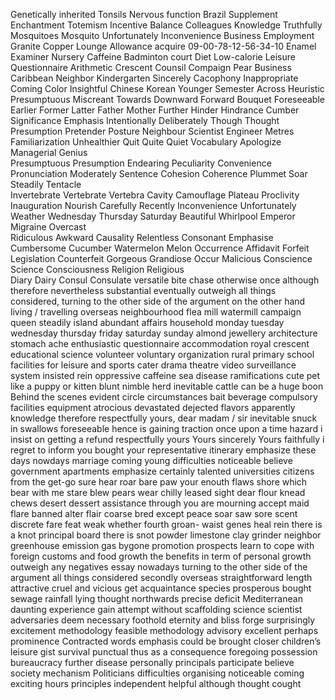 Genetically inherited
Tonsils
Nervous function
Brazil
Supplement
Enchantment
Totemism
Incentive
Balance
Colleagues
Knowledge
Truthfully
Mosquitoes
Mosquito
Unfortunately
Inconvenience
Business
Employment
Granite
Copper
Lounge
Allowance
acquire
09-00-78-12-56-34-10
Enamel
Examiner
Nursery
Caffeine
Badminton court
Diet
Low-calorie
Leisure
Questionnaire
Arithmetic
Crescent
Counsil
Compaign
Pear
Business
Caribbean
Neighbor
Kindergarten
Sincerely
Cacophony
Inappropriate
Coming
Color
Insightful
Chinese
Korean
Younger
Semester
Across
Heuristic
Presumptuous
Miscreant
Towards
Downward
Forward
Bouquet 
Foreseeable
Earlier
Former
Latter
Father
Mother
Further
Hinder
Hindrance
Cumber
Significance
Emphasis
Intentionally
Deliberately
Though
Thought
Presumption
Pretender
Posture
Neighbour
Scientist
Engineer
Metres
Familiarization
Unhealthier
Quit
Quite
Quiet
Vocabulary 
Apologize
Managerial 
Genius  
Presumptuous 
Presumption
Endearing
Peculiarity
Convenience
Pronunciation
Moderately
Sentence
Cohesion
Coherence
Plummet
Soar
Steadily
Tentacle  
Invertebrate 
Vertebrate
Vertebra
Cavity
Camouflage 
Plateau 
Proclivity 
Inauguration 
Nourish 
Carefully
Recently 
Inconvenience
Unfortunately 
Weather 
Wednesday 
Thursday 
Saturday 
Beautiful 
Whirlpool
Emperor
Migraine
Overcast  
Ridiculous
Awkward 
Causality 
Relentless 
Consonant
Emphasise
Cumbersome 
Cucumber 
Watermelon 
Melon 
Occurrence 
Affidavit 
Forfeit 
Legislation
Counterfeit 
Gorgeous 
Grandiose 
Occur 
Malicious 
Conscience 
Science 
Consciousness
Religion 
Religious   
Diary 
Dairy 
Consul 
Consulate 
versatile 
bite
chase
otherwise
once
although
therefore
nevertheless
substantial 
eventually outweigh
all things considered, 
turning to the other side of the argument
on the other hand
living / travelling overseas
neighbourhood
flea
mill 
watermill
campaign
queen
steadily
island 
abundant
affairs
household
monday
tuesday
wednesday
thursday
friday
saturday
sunday
almond
jewellery
architecture
stomach
ache
enthusiastic
questionnaire 
accommodation
royal crescent
educational science
volunteer 
voluntary organization
rural primary school
facilities for leisure and sports
cater
drama theatre
video surveillance system
insisted rein
oppressive 
caffeine 
sea
disease
ramifications
cute pet like a puppy or kitten
blunt 
nimble 
herd
inevitable
cattle
can be a huge boon
Behind the scenes
evident
circle
circumstances
bait
beverage
compulsory
facilities
equipment
atrocious 
devastated
dejected 
flavors
apparently
knowledge
therefore
respectfully yours,
dear madam / sir
inevitable
snuck in
swallows 
foreseeable 
hence
is gaining traction
once upon a time
hazard
i insist on getting a refund
respectfully yours
Yours sincerely 
Yours faithfully 
i regret to inform you
bought
your representative
itinerary
emphasize 
these days
nowdays
marriage
coming
young
difficulties
noticeable
believe
government
apartments
emphasize
certainly 
talented
universities
citizens
from the get-go
sure
hear
roar
bare
paw
your
enouth
flaws
shore
which
bear with me
stare
blew
pears
wear
chilly
leased
sight
dear
flour 
knead
chews
desert
dessert
assistance
through
you are
mourning
accept
maid
flare
banned
alter
flair
coarse
bred
except
peace
soar
saw sore
scent
discrete
fare
feat
weak
whether
fourth
groan-
waist
genes
heal
rein
there is a knot
principal board
there is snot 
powder
limestone
clay
grinder
neighbor
greenhouse
emission
gas
bygone
promotion prospects
learn to cope with foreign customs and food
growth
the benefits in term of personal growth outweigh any negatives
essay
nowadays
turning to the other side of the argument
all things considered
secondly
overseas
straightforward
length
attractive
cruel and vicious
get acquaintance
species
prosperous
bought
sewage
rainfall
lying
thought
northwards
precise
deficit
Mediterranean
daunting
experience
gain
attempt
without
scaffolding
science
scientist
adversaries
deem necessary
foothold
eternity and bliss
forge
surprisingly
excitement
methodology
feasible
methodology
advisory
excellent
perhaps
prominence
Contracted words
emphasis
could be brought closer
children’s leisure
gist
survival
punctual
thus 
as a consequence
foregoing
possession
bureaucracy
further
disease
personally
principals
participate
believe
society
mechanism
Politicians
difficulties
organising
noticeable
coming
exciting
hours
principles
independent
helpful
although
thought
cought